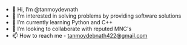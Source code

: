 - 👋 Hi, I’m @tanmoydevnath
- 👀 I’m interested in solving problems by providing software solutions
- 🌱 I’m currently learning Python and C++
- 💞️ I’m looking to collaborate with reputed MNC's
- 📫 How to reach me - tanmoydebnath422@gmail.com

<!---
tanmoydevnath/tanmoydevnath is a ✨ special ✨ repository because its `README.md` (this file) appears on your GitHub profile.
You can click the Preview link to take a look at your changes.
--->
